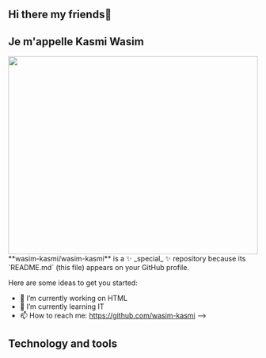 ## Hi there my friends👋
## Je m'appelle Kasmi Wasim
<img src="https://media.licdn.com/dms/image/D5612AQEVyegoibvD5w/article-cover_image-shrink_720_1280/0/1673538625340?e=2147483647&v=beta&t=cE1vyiYOFE9J9Q7tuUc3hvrxNIbrjThq6LIgg-rXUU0" style="width:100%; height:400px">
**wasim-kasmi/wasim-kasmi** is a ✨ _special_ ✨ repository because its `README.md` (this file) appears on your GitHub profile.

Here are some ideas to get you started:

- 🔭 I’m currently working on HTML
- 🌱 I’m currently learning IT
- 📫 How to reach me: https://github.com/wasim-kasmi
-->
## Technology and tools
